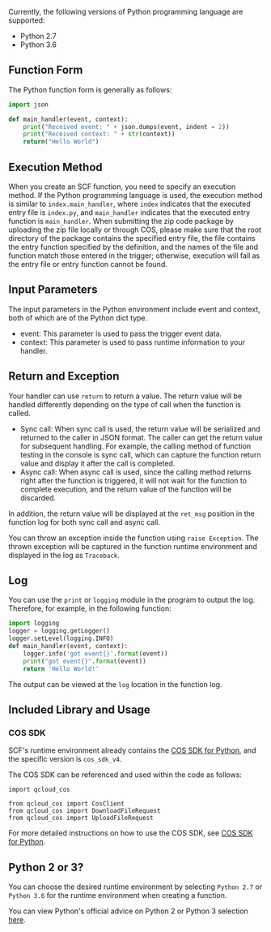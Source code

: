 Currently, the following versions of Python programming language are supported:
* Python 2.7
* Python 3.6

## Function Form

The Python function form is generally as follows:
```python
import json

def main_handler(event, context):
    print("Received event: " + json.dumps(event, indent = 2)) 
    print("Received context: " + str(context))
    return("Hello World")
```

## Execution Method

When you create an SCF function, you need to specify an execution method. If the Python programming language is used, the execution method is similar to `index.main_handler`, where `index` indicates that the executed entry file is `index.py`, and `main_handler` indicates that the executed entry function is `main_handler`. When submitting the zip code package by uploading the zip file locally or through COS, please make sure that the root directory of the package contains the specified entry file, the file contains the entry function specified by the definition, and the names of the file and function match those entered in the trigger; otherwise, execution will fail as the entry file or entry function cannot be found.

## Input Parameters

The input parameters in the Python environment include event and context, both of which are of the Python dict type.
* event: This parameter is used to pass the trigger event data.
* context: This parameter is used to pass runtime information to your handler.

## Return and Exception

Your handler can use `return` to return a value. The return value will be handled differently depending on the type of call when the function is called.
* Sync call: When sync call is used, the return value will be serialized and returned to the caller in JSON format. The caller can get the return value for subsequent handling. For example, the calling method of function testing in the console is sync call, which can capture the function return value and display it after the call is completed.
* Async call: When async call is used, since the calling method returns right after the function is triggered, it will not wait for the function to complete execution, and the return value of the function will be discarded.

In addition, the return value will be displayed at the `ret_msg` position in the function log for both sync call and async call.

You can throw an exception inside the function using `raise Exception`. The thrown exception will be captured in the function runtime environment and displayed in the log as `Traceback`.

## Log
You can use the `print` or `logging` module in the program to output the log. Therefore, for example, in the following function:
```python
import logging
logger = logging.getLogger()
logger.setLevel(logging.INFO)
def main_handler(event, context):
    logger.info('got event{}'.format(event))
    print("got event{}".format(event))
    return 'Hello World!'  
```

The output can be viewed at the `log` location in the function log.


## Included Library and Usage

### COS SDK

SCF's runtime environment already contains the [COS SDK for Python](https://intl.cloud.tencent.com/document/product/436/6275), and the specific version is `cos_sdk_v4`.

The COS SDK can be referenced and used within the code as follows:
```
import qcloud_cos
```

```
from qcloud_cos import CosClient
from qcloud_cos import DownloadFileRequest
from qcloud_cos import UploadFileRequest
```

For more detailed instructions on how to use the COS SDK, see [COS SDK for Python](https://intl.cloud.tencent.com/document/product/436/6275).

## Python 2 or 3?
You can choose the desired runtime environment by selecting `Python 2.7` or `Python 3.6` for the runtime environment when creating a function.

You can view Python's official advice on Python 2 or Python 3 selection [here](https://wiki.python.org/moin/Python2orPython3).

